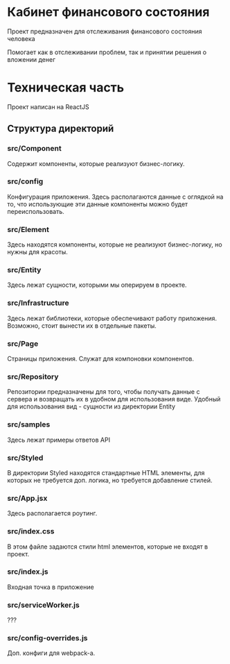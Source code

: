 # Кабинет финансового состояния
Проект предназначен для отслеживания финансового состояния человека

Помогает как в отслеживании проблем, так и принятии решения о вложении денег

# Техническая часть
Проект написан на ReactJS

## Структура директорий
### src/Component
Содержит компоненты, которые реализуют бизнес-логику.

### src/config
Конфигурация приложения. Здесь располагаются данные с оглядкой на то,
что использующие эти данные компоненты можно будет переиспользовать.

### src/Element
Здесь находятся компоненты, которые не реализуют бизнес-логику, но нужны для красоты.

### src/Entity
Здесь лежат сущности, которыми мы оперируем в проекте.

### src/Infrastructure
Здесь лежат библиотеки, которые обеспечивают работу приложения.
Возможно, стоит вынести их в отдельные пакеты.

### src/Page
Страницы приложения. Служат для компоновки компонентов.

### src/Repository
Репозитории предназначены для того, чтобы получать данные с сервера и возвращать их в удобном для использования виде.
Удобный для использования вид - сущности из директории Entity

### src/samples
Здесь лежат примеры ответов API

### src/Styled
В директории Styled находятся стандартные HTML элементы, для которых не требуется доп. логика,
но требуется добавление стилей.

### src/App.jsx
Здесь располагается роутинг.

### src/index.css
В этом файле задаются стили html элементов, которые не входят в проект.

### src/index.js
Входная точка в приложение

### src/serviceWorker.js
???

### src/config-overrides.js
Доп. конфиги для webpack-а.
